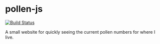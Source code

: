 # pollen-js

[![Build Status](https://dev.azure.com/dhedegaard/pollen-js/_apis/build/status/dhedegaard.pollen-js?branchName=master)](https://dev.azure.com/dhedegaard/pollen-js/_build/latest?definitionId=8&branchName=master)

A small website for quickly seeing the current pollen numbers for where I live.
